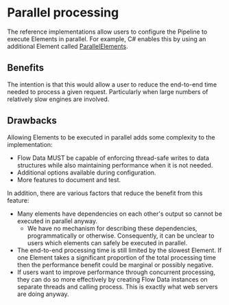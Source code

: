 # Parallel processing

The reference implementations allow users to configure the Pipeline to
execute Elements in parallel.
For example, C# enables this by using an additional Element called
[ParallelElements](https://github.com/51Degrees/pipeline-dotnet/blob/master/FiftyOne.Pipeline.Core/FlowElements/ParallelElements.cs).

## Benefits

The intention is that this would allow a user to reduce the end-to-end time
needed to process a given request. Particularly when large numbers of
relatively slow engines are involved.

## Drawbacks

Allowing Elements to be executed in parallel adds some complexity to the
implementation:

- Flow Data MUST be capable of enforcing thread-safe writes to data structures
  while also maintaining performance when it is not needed.
- Additional options available during configuration.
- More features to document and test.

In addition, there are various factors that reduce the benefit from this feature:

- Many elements have dependencies on each other's output so cannot be executed
  in parallel anyway.
  - We have no mechanism for describing these dependencies, programmatically or
    otherwise. Consequently, it can be unclear to users which elements can safely
    be executed in parallel.
- The end-to-end processing time is still limited by the slowest Element. If
  one Element takes a significant proportion of the total processing time then
  the performance benefit could be marginal or possibly negative.
- If users want to improve performance through concurrent processing, they can
  do so more effectively by creating Flow Data instances on separate threads and
  calling process. This is exactly what web servers are doing anyway.
